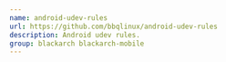 ```yaml
---
name: android-udev-rules
url: https://github.com/bbqlinux/android-udev-rules
description: Android udev rules.
group: blackarch blackarch-mobile
---
```

